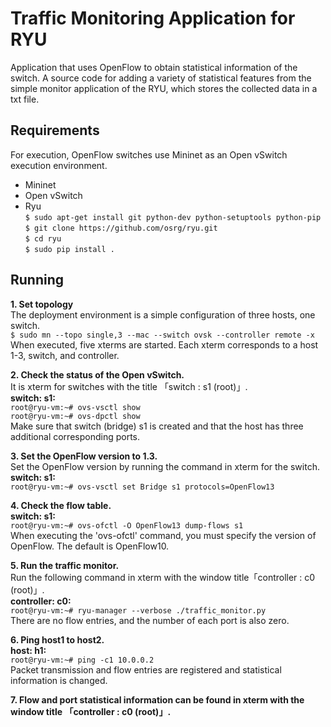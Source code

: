 # Traffic Monitoring Application for RYU    
Application that uses OpenFlow to obtain statistical information of the switch. A source code for adding a variety of statistical features from the simple monitor application of the RYU, which stores the collected data in a txt file.  
## Requirements  
For execution, OpenFlow switches use Mininet as an Open vSwitch execution environment.  
- Mininet  
- Open vSwitch  
- Ryu  
`$ sudo apt-get install git python-dev python-setuptools python-pip`  
`$ git clone https://github.com/osrg/ryu.git`  
`$ cd ryu`  
`$ sudo pip install .`  
## Running  
**1. Set topology**  
The deployment environment is a simple configuration of three hosts, one switch.  
`$ sudo mn --topo single,3 --mac --switch ovsk --controller remote -x`  
When executed, five xterms are started. Each xterm corresponds to a host 1-3, switch, and controller.  

**2. Check the status of the Open vSwitch.**  
It is xterm for switches with the title 「switch : s1 (root)」.   
**switch: s1:**  
`root@ryu-vm:~# ovs-vsctl show`  
`root@ryu-vm:~# ovs-dpctl show`  
Make sure that switch (bridge) s1 is created and that the host has three additional corresponding ports.  

**3. Set the OpenFlow version to 1.3.**  
Set the OpenFlow version by running the command in xterm for the switch.  
**switch: s1:**  
`root@ryu-vm:~# ovs-vsctl set Bridge s1 protocols=OpenFlow13`  

**4. Check the flow table.**  
**switch: s1:**  
`root@ryu-vm:~# ovs-ofctl -O OpenFlow13 dump-flows s1`  
When executing the 'ovs-ofctl' command, you must specify the version of OpenFlow. The default is OpenFlow10.  

**5. Run the traffic monitor.**  
Run the following command in xterm with the window title「controller : c0 (root)」.  
**controller: c0:**  
`root@ryu-vm:~# ryu-manager --verbose ./traffic_monitor.py`  
There are no flow entries, and the number of each port is also zero.  

**6. Ping host1 to host2.**  
**host: h1:**  
`root@ryu-vm:~# ping -c1 10.0.0.2`  
Packet transmission and flow entries are registered and statistical information is changed.  

**7. Flow and port statistical information can be found in xterm with the window title 「controller : c0 (root)」.**  
